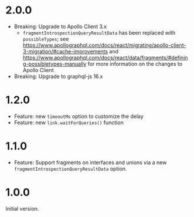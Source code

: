 # 2.0.0

* Breaking: Upgrade to Apollo Client 3.x
  * `fragmentIntrospectionQueryResultData` has been replaced with `possibleTypes`; see https://www.apollographql.com/docs/react/migrating/apollo-client-3-migration/#cache-improvements and https://www.apollographql.com/docs/react/data/fragments/#defining-possibletypes-manually for more information on the changes to Apollo Client
* Breaking: Upgrade to graphql-js 16.x

# 1.2.0

* Feature: new `timeoutMs` option to customize the delay
* Feature: new `link.waitForQueries()` function

# 1.1.0

* Feature: Support fragments on interfaces and unions via a new `fragmentIntrospectionQueryResultData` option.

# 1.0.0

Initial version.
